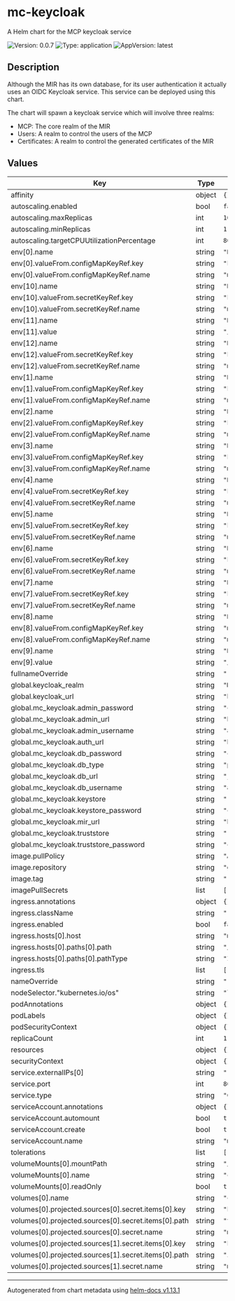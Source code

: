 # mc-keycloak

A Helm chart for the MCP keycloak service

![Version: 0.0.7](https://img.shields.io/badge/Version-0.0.7-informational?style=flat-square) ![Type: application](https://img.shields.io/badge/Type-application-informational?style=flat-square) ![AppVersion: latest](https://img.shields.io/badge/AppVersion-latest-informational?style=flat-square)

## Description
Although the MIR has its own database, for its user authentication it actually
uses an OIDC Keycloak service. This service can be deployed using this chart.

The chart will spawn a keycloak service which will  involve three realms:
* MCP: The core realm of the MIR
* Users: A realm to control the users of the MCP
* Certificates: A realm to control the generated certificates of the MIR

## Values

| Key | Type | Default | Description |
|-----|------|---------|-------------|
| affinity | object | `{}` |  |
| autoscaling.enabled | bool | `false` |  |
| autoscaling.maxReplicas | int | `100` |  |
| autoscaling.minReplicas | int | `1` |  |
| autoscaling.targetCPUUtilizationPercentage | int | `80` |  |
| env[0].name | string | `"KC_HOSTNAME_URL"` |  |
| env[0].valueFrom.configMapKeyRef.key | string | `"keycloak_auth_url"` |  |
| env[0].valueFrom.configMapKeyRef.name | string | `"mc-keycloak-config"` |  |
| env[10].name | string | `"KC_SPI_EVENTS_LISTENER_MCP_EVENT_LISTENER_KEYSTORE_PASSWORD"` |  |
| env[10].valueFrom.secretKeyRef.key | string | `"keycloak_keystore_password"` |  |
| env[10].valueFrom.secretKeyRef.name | string | `"mc-keycloak-secrets"` |  |
| env[11].name | string | `"KC_SPI_EVENTS_LISTENER_MCP_EVENT_LISTENER_TRUSTSTORE_PATH"` |  |
| env[11].value | string | `"/mc-eventprovider-conf/truststore.jks"` |  |
| env[12].name | string | `"KC_SPI_EVENTS_LISTENER_MCP_EVENT_LISTENER_TRUSTSTORE_PASSWORD"` |  |
| env[12].valueFrom.secretKeyRef.key | string | `"keycloak_truststore_password"` |  |
| env[12].valueFrom.secretKeyRef.name | string | `"mc-keycloak-secrets"` |  |
| env[1].name | string | `"KC_HOSTNAME_ADMIN_URL"` |  |
| env[1].valueFrom.configMapKeyRef.key | string | `"keycloak_admin_url"` |  |
| env[1].valueFrom.configMapKeyRef.name | string | `"mc-keycloak-config"` |  |
| env[2].name | string | `"KC_DB"` |  |
| env[2].valueFrom.configMapKeyRef.key | string | `"keycloak_db_type"` |  |
| env[2].valueFrom.configMapKeyRef.name | string | `"mc-keycloak-config"` |  |
| env[3].name | string | `"KC_DB_URL"` |  |
| env[3].valueFrom.configMapKeyRef.key | string | `"keycloak_db_url"` |  |
| env[3].valueFrom.configMapKeyRef.name | string | `"mc-keycloak-config"` |  |
| env[4].name | string | `"KC_DB_USERNAME"` |  |
| env[4].valueFrom.secretKeyRef.key | string | `"keycloak_db_username"` |  |
| env[4].valueFrom.secretKeyRef.name | string | `"mc-keycloak-secrets"` |  |
| env[5].name | string | `"KC_DB_PASSWORD"` |  |
| env[5].valueFrom.secretKeyRef.key | string | `"keycloak_db_password"` |  |
| env[5].valueFrom.secretKeyRef.name | string | `"mc-keycloak-secrets"` |  |
| env[6].name | string | `"KEYCLOAK_ADMIN"` |  |
| env[6].valueFrom.secretKeyRef.key | string | `"keycloak_admin"` |  |
| env[6].valueFrom.secretKeyRef.name | string | `"mc-keycloak-secrets"` |  |
| env[7].name | string | `"KEYCLOAK_ADMIN_PASSWORD"` |  |
| env[7].valueFrom.secretKeyRef.key | string | `"keycloak_admin_password"` |  |
| env[7].valueFrom.secretKeyRef.name | string | `"mc-keycloak-secrets"` |  |
| env[8].name | string | `"KC_SPI_EVENTS_LISTENER_MCP_EVENT_LISTENER_SERVER_ROOT"` |  |
| env[8].valueFrom.configMapKeyRef.key | string | `"mcp_identity_registry_url"` |  |
| env[8].valueFrom.configMapKeyRef.name | string | `"mc-keycloak-config"` |  |
| env[9].name | string | `"KC_SPI_EVENTS_LISTENER_MCP_EVENT_LISTENER_KEYSTORE_PATH"` |  |
| env[9].value | string | `"/mc-eventprovider-conf/idbroker-updater.jks"` |  |
| fullnameOverride | string | `""` |  |
| global.keycloak_realm | string | `"MCP"` |  |
| global.keycloak_url | string | `"http://localhost/mcp"` |  |
| global.mc_keycloak.admin_password | string | `"changeit"` |  |
| global.mc_keycloak.admin_url | string | `"http://localhost/mcp/auth"` |  |
| global.mc_keycloak.admin_username | string | `"admin"` |  |
| global.mc_keycloak.auth_url | string | `"http://localhost/mcp/auth"` |  |
| global.mc_keycloak.db_password | string | `"changeit"` |  |
| global.mc_keycloak.db_type | string | `"postgres"` |  |
| global.mc_keycloak.db_url | string | `"jdbc:postgresql://localhost/keycloak_mcp"` |  |
| global.mc_keycloak.db_username | string | `"admin"` |  |
| global.mc_keycloak.keystore | string | `""` |  |
| global.mc_keycloak.keystore_password | string | `"changeit"` |  |
| global.mc_keycloak.mir_url | string | `"http://localhost/mcp/mir"` |  |
| global.mc_keycloak.truststore | string | `""` |  |
| global.mc_keycloak.truststore_password | string | `"changeit\""` |  |
| image.pullPolicy | string | `"Always"` |  |
| image.repository | string | `"ghcr.io/maritimeconnectivity/mcpkeycloakspi"` |  |
| image.tag | string | `""` |  |
| imagePullSecrets | list | `[]` |  |
| ingress.annotations | object | `{}` |  |
| ingress.className | string | `""` |  |
| ingress.enabled | bool | `false` |  |
| ingress.hosts[0].host | string | `"mc-keycloak.local"` |  |
| ingress.hosts[0].paths[0].path | string | `"/"` |  |
| ingress.hosts[0].paths[0].pathType | string | `"ImplementationSpecific"` |  |
| ingress.tls | list | `[]` |  |
| nameOverride | string | `""` |  |
| nodeSelector."kubernetes.io/os" | string | `"linux"` |  |
| podAnnotations | object | `{}` |  |
| podLabels | object | `{}` |  |
| podSecurityContext | object | `{}` |  |
| replicaCount | int | `1` |  |
| resources | object | `{}` |  |
| securityContext | object | `{}` |  |
| service.externalIPs[0] | string | `"10.0.1.42"` |  |
| service.port | int | `8090` |  |
| service.type | string | `"ClusterIP"` |  |
| serviceAccount.annotations | object | `{}` |  |
| serviceAccount.automount | bool | `true` |  |
| serviceAccount.create | bool | `true` |  |
| serviceAccount.name | string | `"mcp-admin"` |  |
| tolerations | list | `[]` |  |
| volumeMounts[0].mountPath | string | `"/mc-eventprovider-conf"` |  |
| volumeMounts[0].name | string | `"config-volume"` |  |
| volumeMounts[0].readOnly | bool | `true` |  |
| volumes[0].name | string | `"config-volume"` |  |
| volumes[0].projected.sources[0].secret.items[0].key | string | `"keycloak_truststore"` |  |
| volumes[0].projected.sources[0].secret.items[0].path | string | `"truststore.jks"` |  |
| volumes[0].projected.sources[0].secret.name | string | `"mc-keycloak-secrets"` |  |
| volumes[0].projected.sources[1].secret.items[0].key | string | `"keycloak_idbroker_updater"` |  |
| volumes[0].projected.sources[1].secret.items[0].path | string | `"idbroker-updater.jks"` |  |
| volumes[0].projected.sources[1].secret.name | string | `"mc-keycloak-secrets"` |  |

----------------------------------------------
Autogenerated from chart metadata using [helm-docs v1.13.1](https://github.com/norwoodj/helm-docs/releases/v1.13.1)